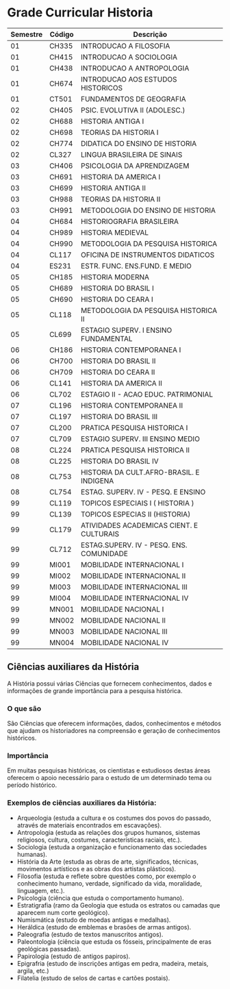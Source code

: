 # Grade Curricular Historia


|Semestre	|Código	|Descrição|	
|---------|------|----------|
|01	|CH335	|INTRODUCAO A FILOSOFIA|	
|01	|CH415	|INTRODUCAO A SOCIOLOGIA|	
|01	|CH438	|INTRODUCAO A ANTROPOLOGIA	|
|01	|CH674	|INTRODUCAO AOS ESTUDOS HISTORICOS|	
|01	|CT501	|FUNDAMENTOS DE GEOGRAFIA	|
|02	|CH405	|PSIC. EVOLUTIVA II (ADOLESC.)	|
|02	|CH688	|HISTORIA ANTIGA I|
|02	|CH698	|TEORIAS DA HISTORIA I|
|02	|CH774	|DIDATICA DO ENSINO DE HISTORIA|	
|02	|CL327	|LINGUA BRASILEIRA DE SINAIS|	
|03	|CH406	|PSICOLOGIA DA APRENDIZAGEM	|
|03	|CH691	|HISTORIA DA AMERICA I|
|03	|CH699	|HISTORIA ANTIGA II	|
|03	|CH988	|TEORIAS DA HISTORIA II	|
|03	|CH991	|METODOLOGIA DO ENSINO DE HISTORIA	|
|04	|CH684	|HISTORIOGRAFIA BRASILEIRA|	
|04	|CH989	|HISTORIA MEDIEVAL	|
|04	|CH990	|METODOLOGIA DA PESQUISA HISTORICA|
|04	|CL117	|OFICINA DE INSTRUMENTOS DIDATICOS	|
|04	|ES231	|ESTR. FUNC. ENS.FUND. E MEDIO|
|05	|CH185	|HISTORIA MODERNA	|
|05	|CH689	|HISTORIA DO BRASIL I	|	
|05	|CH690	|HISTORIA DO CEARA I	|	
|05	|CL118	|METODOLOGIA DA PESQUISA HISTORICA II	|
|05	|CL699	|ESTAGIO SUPERV. I ENSINO FUNDAMENTAL|
|06	|CH186	|HISTORIA CONTEMPORANEA I	|
|06	|CH700	|HISTORIA DO BRASIL II|
|06	|CH709	|HISTORIA DO CEARA II	|
|06	|CL141	|HISTORIA DA AMERICA II	|
|06	|CL702	|ESTAGIO II - ACAO EDUC. PATRIMONIAL|
|07	|CL196	|HISTORIA CONTEMPORANEA II	|
|07	|CL197	|HISTORIA DO BRASIL III	|
|07	|CL200	|PRATICA PESQUISA HISTORICA I	|
|07	|CL709	|ESTAGIO SUPERV. III ENSINO MEDIO	|
|08	|CL224	|PRATICA PESQUISA HISTORICA II|
|08	|CL225	|HISTORIA DO BRASIL IV|
|08	|CL753	|HISTORIA DA CULT.AFRO-BRASIL. E INDIGENA|	
|08	|CL754	|ESTAG. SUPERV. IV - PESQ. E ENSINO|
|99	|CL119	|TOPICOS ESPECIAIS I ( HISTORIA )|	
|99	|CL139	|TOPICOS ESPECIAS II (HISTORIA)|	
|99	|CL179	|ATIVIDADES ACADEMICAS CIENT. E CULTURAIS|	
|99	|CL712	|ESTAG.SUPERV. IV - PESQ. ENS. COMUNIDADE|	
|99	|MI001	|MOBILIDADE INTERNACIONAL I	|	
|99	|MI002	|MOBILIDADE INTERNACIONAL II|	
|99	|MI003	|MOBILIDADE INTERNACIONAL III|	
|99	|MI004	|MOBILIDADE INTERNACIONAL IV|	
|99	|MN001	|MOBILIDADE NACIONAL I|	
|99	|MN002	|MOBILIDADE NACIONAL II|	
|99	|MN003	|MOBILIDADE NACIONAL III|	
|99	|MN004	|MOBILIDADE NACIONAL IV|


## Ciências auxiliares da História

A História possui várias Ciências que fornecem conhecimentos, dados e informações de grande importância para a pesquisa histórica.

### O que são

São Ciências que oferecem informações, dados, conhecimentos e métodos que ajudam os historiadores na compreensão e geração de conhecimentos históricos.


### Importância


Em muitas pesquisas históricas, os cientistas e estudiosos destas áreas oferecem o apoio necessário para o estudo de um determinado tema ou período histórico.


### Exemplos de ciências auxiliares da História:


- Arqueologia (estuda a cultura e os costumes dos povos do passado, através de materiais encontrados em escavações).
- Antropologia (estuda as relações dos grupos humanos, sistemas religiosos, cultura, costumes, características raciais, etc.).
- Sociologia (estuda a organização e funcionamento das sociedades humanas).
- História da Arte (estuda as obras de arte, significados, técnicas, movimentos artísticos e as obras dos artistas plásticos).
- Filosofia (estuda e reflete sobre questões como, por exemplo o conhecimento humano, verdade, significado da vida, moralidade, linguagem, etc.).
- Psicologia (ciência que estuda o comportamento humano).
- Estratigrafia (ramo da Geologia que estuda os estratos ou camadas que aparecem num corte geológico).
- Numismática (estudo de moedas antigas e medalhas).
- Heráldica (estudo de emblemas e brasões de armas antigos).
- Paleografia (estudo de textos manuscritos antigos).
- Paleontologia (ciência que estuda os fósseis, principalmente de eras geológicas passadas).
- Papirologia (estudo de antigos papiros).
- Epigrafria (estudo de inscrições antigas em pedra, madeira, metais, argila, etc.)
- Filatelia (estudo de selos de cartas e cartões postais).

